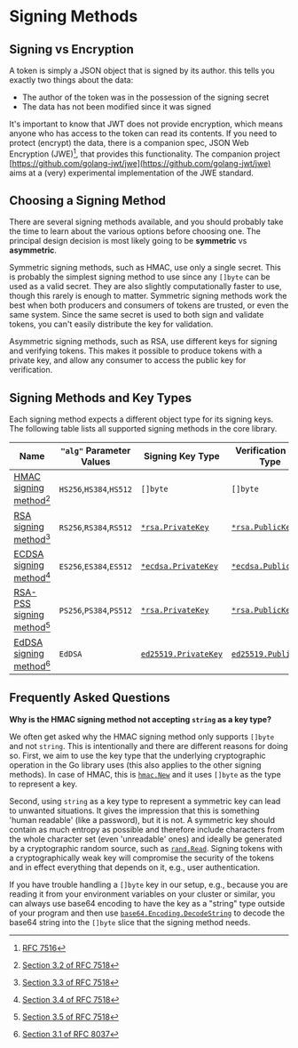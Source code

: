 # Signing Methods

## Signing vs Encryption

A token is simply a JSON object that is signed by its author. this tells you exactly two things about the data:

* The author of the token was in the possession of the signing secret
* The data has not been modified since it was signed

It's important to know that JWT does not provide encryption, which means anyone who has access to the token can read its contents. If you need to protect (encrypt) the data, there is a companion spec, JSON Web Encryption (JWE)[^jwe], that provides this functionality. The companion project [https://github.com/golang-jwt/jwe](https://github.com/golang-jwt/jwe) aims at a (very) experimental implementation of the JWE standard.

## Choosing a Signing Method

There are several signing methods available, and you should probably take the time to learn about the various options before choosing one.  The principal design decision is most likely going to be **symmetric** vs **asymmetric**.

Symmetric signing methods, such as HMAC, use only a single secret. This is probably the simplest signing method to use since any `[]byte` can be used as a valid secret. They are also slightly computationally faster to use, though this rarely is enough to matter. Symmetric signing methods work the best when both producers and consumers of tokens are trusted, or even the same system. Since the same secret is used to both sign and validate tokens, you can't easily distribute the key for validation.

Asymmetric signing methods, such as RSA, use different keys for signing and verifying tokens. This makes it possible to produce tokens with a private key, and allow any consumer to access the public key for verification.

## Signing Methods and Key Types

Each signing method expects a different object type for its signing keys. The following table lists all supported signing methods in the core library.

| Name                                                                                                   | `"alg"` Parameter Values | Signing Key  Type                                                    | Verification Key Type                                              |
| ------------------------------------------------------------------------------------------------------ | ------------------------ | -------------------------------------------------------------------- | ------------------------------------------------------------------ |
| [HMAC signing method](https://pkg.go.dev/github.com/golang-jwt/jwt/v5#SigningMethodHMAC)[^hmac]        | `HS256`,`HS384`,`HS512`  | `[]byte`                                                             | `[]byte`                                                           |
| [RSA signing method](https://pkg.go.dev/github.com/golang-jwt/jwt/v5#SigningMethodRSA)[^rsa]           | `RS256`,`RS384`,`RS512`  | [`*rsa.PrivateKey`](https://pkg.go.dev/crypto/rsa#PrivateKey)        | [`*rsa.PublicKey`](https://pkg.go.dev/crypto/rsa#PublicKey)        |
| [ECDSA signing method](https://pkg.go.dev/github.com/golang-jwt/jwt/v5#SigningMethodECDSA)[^ecdsa]     | `ES256`,`ES384`,`ES512`  | [`*ecdsa.PrivateKey`](https://pkg.go.dev/crypto/ecdsa#PrivateKey)    | [`*ecdsa.PublicKey`](https://pkg.go.dev/crypto/ecdsa#PublicKey)    |
| [RSA-PSS signing method](https://pkg.go.dev/github.com/golang-jwt/jwt/v5#SigningMethodRSAPSS)[^rsapss] | `PS256`,`PS384`,`PS512`  | [`*rsa.PrivateKey`](https://pkg.go.dev/crypto/rsa#PrivateKey)        | [`*rsa.PublicKey`](https://pkg.go.dev/crypto/rsa#PublicKey)        |
| [EdDSA signing method](https://pkg.go.dev/github.com/golang-jwt/jwt/v5#SigningMethodEd25519)[^eddsa]   | `EdDSA`                  | [`ed25519.PrivateKey`](https://pkg.go.dev/crypto/ed25519#PrivateKey) | [`ed25519.PublicKey`](https://pkg.go.dev/crypto/ed25519#PublicKey) |

[^jwe]: [RFC 7516](https://datatracker.ietf.org/doc/html/rfc7516)
[^hmac]: [Section 3.2 of RFC 7518](https://datatracker.ietf.org/doc/html/rfc7518#section-3.2)
[^rsa]: [Section 3.3 of RFC 7518](https://datatracker.ietf.org/doc/html/rfc7518#section-3.3)
[^ecdsa]: [Section 3.4 of RFC 7518](https://datatracker.ietf.org/doc/html/rfc7518#section-3.4)
[^rsapss]: [Section 3.5 of RFC 7518](https://datatracker.ietf.org/doc/html/rfc7518#section-3.5)
[^eddsa]: [Section 3.1 of RFC 8037](https://datatracker.ietf.org/doc/html/rfc8037#section-3.1)

## Frequently Asked Questions

**Why is the HMAC signing method not accepting `string` as a key type?**

We often get asked why the HMAC signing method only supports `[]byte` and not `string`. This is intentionally and there are different reasons for doing so. First, we aim to use the key type that the underlying cryptographic operation in the Go library uses (this also applies to the other signing methods). In case of HMAC, this is [`hmac.New`](https://pkg.go.dev/crypto/hmac#New) and it uses `[]byte` as the type to represent a key.

Second, using `string` as a key type to represent a symmetric key can lead to unwanted situations. It gives the impression that this is something 'human readable' (like a password), but it is not. A symmetric key should contain as much entropy as possible and therefore include characters from the whole character set (even 'unreadable' ones) and ideally be generated by a cryptographic random source, such as [`rand.Read`](https://pkg.go.dev/crypto/rand#Read). Signing tokens with a cryptographically weak key will compromise the security of the tokens and in effect everything that depends on it, e.g., user authentication.

If you have trouble handling a `[]byte` key in our setup, e.g., because you are reading it from your environment variables on your cluster or similar, you can always use base64 encoding to have the key as a "string" type outside of your program and then use [`base64.Encoding.DecodeString`](https://pkg.go.dev/encoding/base64#Encoding.DecodeString) to decode the base64 string into the `[]byte` slice that the signing method needs.
